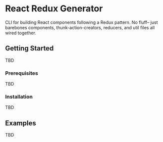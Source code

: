 # React Redux Generator
CLI for building React components following a Redux pattern. No fluff– just barebones components, thunk-action-creators, reducers, and util files all wired together.

## Getting Started
TBD

### Prerequisites
TBD

### Installation
TBD

## Examples
TBD